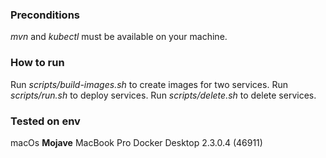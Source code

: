 ### Preconditions
_mvn_ and _kubectl_ must be available on your machine.

### How to run
Run _scripts/build-images.sh_ to create images for two services.
Run _scripts/run.sh_ to deploy services.
Run _scripts/delete.sh_ to delete services.

### Tested on env
macOs **Mojave** MacBook Pro
Docker Desktop 2.3.0.4 (46911)
